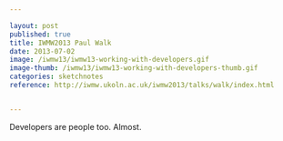 ```yaml
---

layout: post
published: true
title: IWMW2013 Paul Walk
date: 2013-07-02
image: /iwmw13/iwmw13-working-with-developers.gif
image-thumb: /iwmw13/iwmw13-working-with-developers-thumb.gif
categories: sketchnotes
reference: http://iwmw.ukoln.ac.uk/iwmw2013/talks/walk/index.html


---
```


Developers are people too. Almost.
